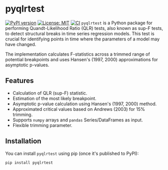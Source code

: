 # pyqlrtest

[![PyPI version](https://badge.fury.io/py/pyqlrtest.svg)](https://badge.fury.io/py/pyqlrtest) [![License: MIT](https://img.shields.io/badge/License-MIT-yellow.svg)](https://opensource.org/licenses/MIT)
[![CI](https://github.com/yourusername/pyqlrtest/actions/workflows/python-package.yml/badge.svg)](https://github.com/yourusername/pyqlrtest/actions/workflows/python-package.yml) `pyqlrtest` is a Python package for performing Quandt-Likelihood Ratio (QLR) tests, also known as sup-F tests, to detect structural breaks in time series regression models. This test is crucial for identifying points in time where the parameters of a model may have changed.

The implementation calculates F-statistics across a trimmed range of potential breakpoints and uses Hansen's (1997, 2000) approximations for asymptotic p-values.

## Features

- Calculation of QLR (sup-F) statistic.
- Estimation of the most likely breakpoint.
- Asymptotic p-value calculation using Hansen's (1997, 2000) method.
- Approximated critical values based on Andrews (2003) for 15% trimming.
- Supports `numpy` arrays and `pandas` Series/DataFrames as input.
- Flexible trimming parameter.

## Installation

You can install `pyqlrtest` using pip (once it's published to PyPI):

```bash
pip install pyqlrtest